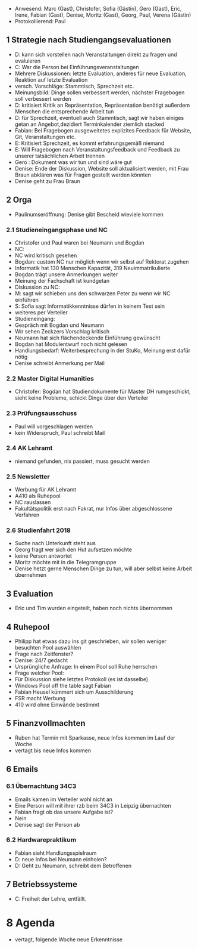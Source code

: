 ---
---

- Anwesend: Marc (Gast), Christofer, Sofia (Gästin), Gero (Gast), Eric, Irene, Fabian (Gast), Denise, Moritz (Gast), Georg, Paul, Verena (Gästin)
- Protokollierend: Paul

## 1 Strategie nach Studiengangsevaluationen

- D: kann sich vorstellen nach Veranstaltungen direkt zu fragen und evaluieren
- C: War die Person bei Einführungsveranstaltungen
- Mehrere Diskussionen: letzte Evaluation, anderes für neue Evaluation, Reaktion auf letzte Evaluation
- versch. Vorschläge: Stammtisch, Sprechzeit etc.
- Meinungsbild: Dinge sollen verbessert werden, nächster Fragebogen soll verbessert werden
- D: kritisiert Kritik an Repräsentation, Repräsentation benötigt außerdem Menschen die entsprechende Arbeit tun
- D: für Sprechzeit, eventuell auch Stammtisch, sagt wir haben einiges getan an Angebot,dezidiert Terminkalender ziemlich stacked
- Fabian: Bei Fragebogen ausgeweitetes explizites Feedback für Website, Git, Veranstaltungen etc.
- E: Kritisiert Sprechzeit, es kommt erfahrungsgemäß niemand
- E: Will Fragebogen nach Veranstaltungsfeedback und Feedback zu unserer tatsächlichen Arbeit trennen
- Gero : Dokument was wir tun und sind wäre gut
- Denise: Ende der Diskussion, Website soll aktualisiert werden, mit Frau Braun abklären was für Fragen gestellt werden könnten
- Denise geht zu Frau Braun

## 2 Orga

- Paulinumseröffnung: Denise gibt Bescheid wieviele kommen

### 2.1 Studieneingangsphase und NC

- Christofer und Paul waren bei Neumann und Bogdan
- NC:
- NC wird kritisch gesehen
- Bogdan: custom NC nur möglich wenn wir selbst auf Rektorat zugehen
- Informatik hat 130 Menschen Kapazität, 319 Neuimmatrikulierte
- Bogdan trägt unsere Anmerkungen weiter
- Meinung der Fachschaft ist kundgetan
- Diskussion zu NC:
- M: sagt wir schieben uns den schwarzen Peter zu wenn wir NC einführen
- S: Sofia sagt Informatikkenntnisse dürfen in keinem Test sein
- weiteres per Verteiler
- Studieneingang:
- Gespräch mit Bogdan und Neumann
- Wir sehen Zeckzers Vorschlag kritisch
- Neumann hat sich flächendeckende Einführung gewünscht
- Bogdan hat Modulentwurf noch nicht gelesen
- Handlungsbedarf: Weiterbesprechung in der StuKo, Meinung erst dafür nötig
- Denise schreibt Anmerkung per Mail

### 2.2 Master Digital Humanities

- Christofer: Bogdan hat Studiendokumente für Master DH rumgeschickt, sieht keine Probleme, schickt Dinge über den Verteiler

### 2.3 Prüfungsausschuss

- Paul will vorgeschlagen werden
- kein Widerspruch, Paul schreibt Mail

### 2.4 AK Lehramt

- niemand gefunden, nix passiert, muss gesucht werden

### 2.5 Newsletter

- Werbung für AK Lehramt
- A410 als Ruhepool
- NC rauslassen
- Fakultätspolitik erst nach Fakrat, nur Infos über abgeschlossene Verfahren

### 2.6 Studienfahrt 2018

- Suche nach Unterkunft steht aus
- Georg fragt wer sich den Hut aufsetzen möchte
- keine Person antwortet
- Moritz möchte mit in die Telegramgruppe
- Denise hetzt gerne Menschen Dinge zu tun, will aber selbst keine Arbeit übernehmen

## 3 Evaluation

- Eric und Tim wurden eingeteilt, haben noch nichts übernommen

## 4 Ruhepool

- Philipp hat etwas dazu ins git geschrieben, wir sollen weniger besuchten Pool auswählen
- Frage nach Zeitfenster?
- Denise: 24/7 gedacht
- Ursprüngliche Anfrage: In einem Pool soll Ruhe herrschen
- Frage welcher Pool:
- Für Diskussion siehe letztes Protokoll (es ist dasselbe)
- Windows Pool off the table sagt Fabian
- Fabian Heusel kümmert sich um Ausschilderung
- FSR macht Werbung
- 410 wird ohne Einwände bestimmt

## 5 Finanzvollmachten

- Ruben hat Termin mit Sparkasse, neue Infos kommen im Lauf der Woche
- vertagt bis neue Infos kommen

## 6 Emails

### 6.1 Übernachtung 34C3

- Emails kamen im Verteiler wohl nicht an
- Eine Person will mit ihrer rzb beim 34C3 in Leipzig übernachten
- Fabian fragt ob das unsere Aufgabe ist?
- Nein
- Denise sagt der Person ab

### 6.2 Hardwarepraktikum

- Fabian sieht Handlungsspielraum
- D: neue Infos bei Neumann einholen?
- D: Geht zu Neumann, schreibt dem Betroffenen

## 7 Betriebssysteme

- C: Freiheit der Lehre, entfällt.

# 8 Agenda

- vertagt, folgende Woche neue Erkenntnisse
